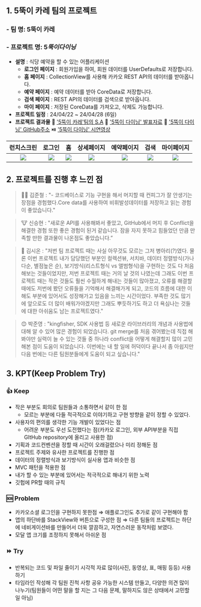 ## 1. 5뚝이 카레 팀의 프로젝트
### - 팀 명: 5뚝이 카레
### - 프로젝트 명: $5뚝이 다이닝$
- **설명** : 식당 예약을 할 수 있는 어플리케이션
  - **로그인 페이지** : 회원가입을 하여, 회원 데이터를 UserDefaults로 저장합니다.
  - **홈 페이지** : CollectionView를 사용해 카카오 REST API의 데이터를 받아옵니다.
  - **예약 페이지** : 예약 데이터를 받아 CoreData로 저장합니다.
  - **검색 페이지** : REST API의 데이터를 검색으로 받아옵니다.
  - **마이 페이지** : 저장된 CoreData를 가져오고, 삭제도 가능합니다.
- **프로젝트 일정** : 24/04/22 ~ 24/04/28 (6일)
- **프로젝트 결과물**
📃 ['5뚝이 카레'팀의 S.A](https://www.notion.so/teamsparta/5-S-A-864a1c50d3cc4b5cb3414cc70d62fbe0)
📘 ['5뚝이 다이닝' 발표자료](https://www.notion.so/teamsparta/5-8ab34b9ed34846d3a8bb8643b4e7b03f)
📂 ['5뚝이 다이닝' GitHub주소](https://github.com/5ttuki-Curry/OttukiDinning)
⏯️ ['5뚝이 다이닝' 시연영상](https://youtu.be/af4ThVO0mV8)

|런치스크린	|로그인 |홈	|상세페이지	|예약페이지	|검색	|마이페이지
|:-:	|:-:	|:-:	|:-:	|:-:	|:-:	|:-:
|![](https://velog.velcdn.com/images/sinseunghyeon313/post/9eeb09a7-0a28-4270-8848-42bc41d4a4c0/image.png)	|![](https://velog.velcdn.com/images/sinseunghyeon313/post/e2e46319-6098-485b-b2c3-31868d346e8f/image.png)	|![](https://velog.velcdn.com/images/sinseunghyeon313/post/acc6b2be-3940-42e2-8f88-d26f854e93a1/image.png)	|![](https://velog.velcdn.com/images/sinseunghyeon313/post/64efa417-db67-4479-8a7e-4e0e53ad2e1d/image.png)	|![](https://velog.velcdn.com/images/sinseunghyeon313/post/89974317-d3cd-4919-883a-e5b3b1ae6c5c/image.png)	|![](https://velog.velcdn.com/images/sinseunghyeon313/post/8dde2181-c9b8-4b71-b07d-f96449ac302c/image.png)	|![](https://velog.velcdn.com/images/sinseunghyeon313/post/f87bce88-b3b8-49d1-b7dd-618a6d891e23/image.png)


				
## 2. 프로젝트를 진행 후 느낀 점
> 👧🏻 김준철 : "- 코드베이스로 기능 구현을 해서 머지할 때 컨피그가 잘 안생기는 장점을 경험했다.Core data를 사용하여 비휘발성데이터를 저장하고 읽는 경험이 좋았습니다."

> 🐮 신승현 : "새로운 API를 사용해봐서 좋았고, GitHub에서 머지 후 Conflict을 해결한 경험 또한 좋은 경험이 된거 같습니다. 잠을 자지 못하고 힘들었던 만큼 만족할 만한 결과물이 나온점도 좋았습니다.”

> 🐥 김시온 : "저번 팀 프로젝트 때는 사실 아무것도 모르는 그저 병아리(?)였다. 물론 이번 프로젝트 내가 담당했던 부분인 컬렉션뷰, 서치바, 데이터 정렬방식(가나다순, 별점높은 순), 보기방식(리스트형식 vs 앨범형식)을 구현하는 것도 다 처음해보는 것들이었지만, 저번 프로젝트 때는 거의 날 것의 나였는데 그래도 이번 프로젝트 때는 작은 것들도 훨씬 수월하게 해내는 것들이 많아졌고, 오류를 해결할 때에도 저번에 봤던 오류들을 기억해서 해결해가게 되고, 코드의 흐름에 대한 이해도 부분에 있어서도 성장해가고 있음을 느끼는 시간이었다. 부족한 것도 많기에 앞으로도 더 많이 배워가야겠지만 그래도 뿌듯하기도 하고 더 욕심나는 것들에 대한 아쉬움도 남는 프로젝트였다."

> 😊 박준영 : "kingfisher, SDK 사용법 등 새로운 라이브러리의 개념과 사용법에 대해 알 수 있어 많은 경험이 되었습니다. git merge를 처음 겪어봤는데 직접 해봐야만 실력이 늘 수 있는 것들 중 하나라 conflict을 어떻게 해결할지 많이 고민해본 점이 도움이 되었습니다. 이번에는 내 할 일에 허덕이다 끝나서 좀 아쉽지만 다음 번에는 다른 팀원분들에게 도움이 되고 싶습니다."

## 3. KPT(Keep Problem Try)
### 👍 Keep
- 작은 부분도 회의로 팀원들과 소통하면서 같이 한 점
  - 모르는 부분에 다들 적극적으로 이야기하고 구현 방향을 같이 정할 수 있었다.
- 사용자의 편의를 생각한 기능 개발이 있었다는 점
  - 어려운 부분도 우선 도전했다는 점(카카오 로그인, 외부 API부분을 직접 GItHub repository에 올리고 사용한 점)
- 기획과 코드컨벤션을 정할 때 시간이 오래걸렸으나 미리 정해둔 점
- 프로젝트 주제와 유사한 프로젝트를 진행한 점
- 데이터의 정렬방식과 보기방식이 실사용 앱과 비슷한 점
- MVC 패턴을 적용한 점
- 내가 할 수 있는 부분에 있어서는 적극적으로 해내기 위한 노력
- 깃헙에 PR할 때의 규칙

### 🆘 Problem
- 카카오소셜 로그인을 구현하지 못한점 ⇒ 애플로그인도 추가로 같이 구현해야 함 
- 앱의 하단바를 StackView와 버튼으로 구성한 점 ⇒ 다른 팀들의 프로젝트는 하단에 네비게이션바를 만들어서 더욱 깔끔하고, 자연스러운 동작처럼 보였다.
- 모달 앱 크기를 조정하지 못해서 아쉬운 점

### ⏩️ Try
- 반복되는 코드 및 파일 줄이기
시각적 자료 많이(사진, 동영상, 표, 매핑 등등) 사용하기
- 타임라인 작성해 각 팀원 진척 사항 공유 가능한 시스템 만들고, 다양한 의견 많이 나누기(팀원들이 어떤 말을 할 지는 그 다음 문제, 말하지도 않은 상태에서 고민할 일 아님)
